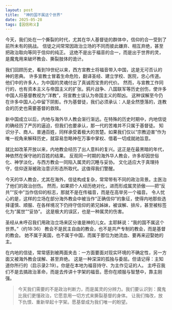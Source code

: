 ```yaml
---
layout: post
title:  "神的国不属这个世界"
date: 2025-05-28
tags: [因信称义]
---
```


今天，我们处在一个撕裂的时代，尤其在华人基督徒的群体中，信仰的合一受到了前所未有的挑战。
信徒之间常常因政治立场的不同而彼此嫌弃、相互弃绝，甚至把政治取向等同于信仰的纯正。
这绝不是出于福音的合一，而是出于世界的灵，是魔鬼用来破坏教会、撕裂肢体的诡计。

我们回顾历史，看到19世纪以来，西方宣教士将福音带入中国，这是无可否认的神的恩典。
许多宣教士冒着生命危险，翻译圣经、建立学校、医院，忠心传道。他们中的许多人，为中国的灵魂付出了真诚而宝贵的代价。
然而，与宣教工作同行的，也有资本主义与帝国主义的扩张。鸦片战争、八国联军等历史创伤，使许多中国人将基督教视为“洋教”，将宣教士误认为帝国主义的帮凶。
这种误解至今仍在许多中国人心中留下阴影。作为基督徒，我们必须承认：人是全然堕落的，连教会的历史也需要基督的救赎。

新中国成立以后，内地与海外华人教会渐行渐远。在特殊的历史时期中，内地信徒的确经历了严厉的逼迫，但我们也要承认，那一代的苦难并不只属于基督徒。
知识分子、商人、普通百姓，同样承受着极大的苦楚。如果我们仅以“宗教迫害”作为唯一视角来解释历史，就容易忽略神在万事中掌权、借着一切成就祂旨意。

就比如改革开放以来，内地教会经历了出人意料的复兴。这正是在最黑暗的年代，神依然在保守祂的百姓的结果。
反观同一时期的海外华人教会，许多却因世俗化、神学淡化，与西方教会一同陷入属灵的沉睡与妥协。
文化适应大于真理持守，信仰逐渐被政治意识形态所取代。这值得我们警醒。

今天的华人教会，尤其在海外，信徒构成复杂，常常带有不同的政治背景。主医治了他们的政治创伤。
然而，如果把个人经历绝对化，进而形成属灵骄傲——把“反共”“反中”当作信仰的标志，那就不是在传福音，而是在高举另一个福音。
令人忧心的是，这样的立场在部分海外教会中被当作“正确信仰”的象征，使得内地那些选择谨慎、顺服、在各样境况下仍持守信仰的弟兄姊妹，被误解、排斥，甚至被标签化为“属世”“妥协”。
这是极大的误区，也是一种属灵的伤害。

圣经从未呼召我们用政治立场来区分谁是神的儿女。主耶稣说：“我的国不属这个世界。”（约18:36）
教会不是民主自由的教会，也不是共产专制的教会，而是基督的教会。
她不属于美国，也不属于中国，而属于那位为她流血、要再来迎娶她的主。

在内地的信徒，常常感到被两面夹击：一方面要面对现实环境的不确定性，另一方面又被海外教会误解、甚至弃绝。
这是一种深深的孤独与委屈。但请记得：主知道你所行的（启示录2:19）。你是在本地为福音持守、为主作见证的人。
主呼召我们不是去搞政治革命，而是去传讲十字架的福音。愿你在顺服与智慧中，靠主刚强。

> 今天我们需要的不是政治判断力，而是属灵的分辨力。我们要认识到：魔鬼比我们更懂政治，它愿意用一切方式来撕裂基督的身体。
> 让我们悔改，放下仇恨、重新举起十字架。愿基督成为我们唯一的盼望。

